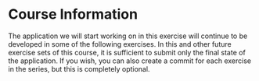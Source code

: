 # Course Information

The application we will start working on in this exercise will continue to be developed in some of the following exercises. In this and other future exercise sets of this course, it is sufficient to submit only the final state of the application. If you wish, you can also create a commit for each exercise in the series, but this is completely optional.
